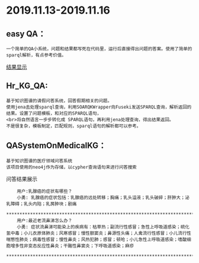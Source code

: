 2019.11.13-2019.11.16
====
easy QA：
----
	一个简单的QA小系统，问题和结果都写死在代码里，运行后直接得出问题的答案。使用了简单的sparql解析，有点参考价值。
[结果显示](https://github.com/shujuner/Construction-of-KG-in-insurance-field/blob/fengfan/easy%20QA/easy_result.png)

Hr_KG_QA:
----
	基于知识图谱的请假问答系统，回答假期相关的问题。
	使用jena去处理sparql查询，利用SOARQKWrapper向Fuseki发送SPARQL查询，解析返回的结果。设置了问题模板，和对应的SPARQL语句，  
	<br>将自然语言一步步转化成 SPARQL语句，再利用jena处理查询，得出结果返回。
	不是很复杂，模板制定，匹配规则，sparql语句的解析都可以参考。


QASystemOnMedicalKG：
----
	基于知识图谱的医疗领域问答系统
	该项目使用的neo4j作为存储，以cypher查询语句来进行问答搜索

问答结果展示

        用户:乳腺癌的症状有哪些？
        小勇: 乳腺癌的症状包括：乳腺癌的远处转移；胸痛；乳头溢液；乳头破碎；肝肿大；泌乳障碍；乳头内陷；乳房肿块；剧痛
        ******************************************************************************************
        用户:最近老流鼻涕怎么办？
        小勇: 症状流鼻涕可能染上的疾病有：枯草热；副流行性感冒；急性上呼吸道感染；硫化氢中毒；小儿衣原体肺炎；风寒感冒；慢性额窦炎；鼻源性头痛；人禽流行性感冒；小儿流行性喘憋性肺炎；病毒性感冒；慢性鼻炎；风热犯肺；感冒；顿呛；小儿急性上呼吸道感染；嗜酸细胞增多性非变态反应性鼻炎；干酪性鼻窦炎；下呼吸道感染；麻疹
        ******************************************************************************************

